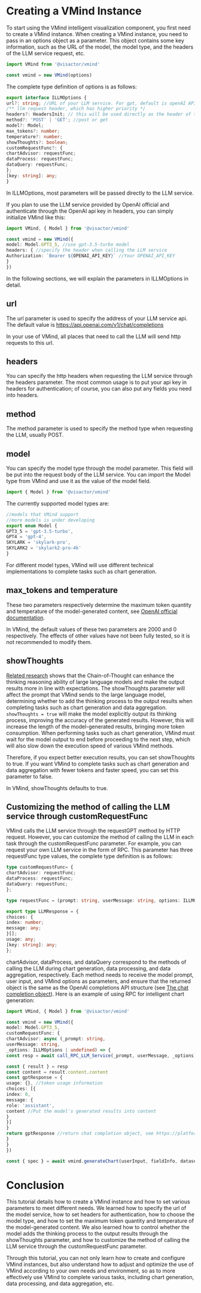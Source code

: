 
# Creating a VMind Instance
To start using the VMind intelligent visualization component, you first need to create a VMind instance. When creating a VMind instance, you need to pass in an options object as a parameter. This object contains some key information, such as the URL of the model, the model type, and the headers of the LLM service request, etc.
```ts
import VMind from '@visactor/vmind'

const vmind = new VMind(options)
```

The complete type definition of options is as follows:

```ts
export interface ILLMOptions {
url?: string; //URL of your LLM service. For gpt, default is openAI API.
/** llm request header, which has higher priority */
headers?: HeadersInit; // this will be used directly as the header of the LLM request.
method?: 'POST' | 'GET'; //post or get
model?: Model;
max_tokens?: number;
temperature?: number;
showThoughts?: boolean;
customRequestFunc?: {
chartAdvisor: requestFunc;
dataProcess: requestFunc;
dataQuery: requestFunc;
};
[key: string]: any;
}

```
In ILLMOptions, most parameters will be passed directly to the LLM service.

If you plan to use the LLM service provided by OpenAI official and authenticate through the OpenAI api key in headers, you can simply initialize VMind like this:
```ts
import VMind, { Model } from '@visactor/vmind'

const vmind = new VMind({
model: Model.GPT3_5, //use gpt-3.5-turbo model
headers: { //specify the header when calling the LLM service
Authorization: `Bearer ${OPENAI_API_KEY}` //Your OPENAI_API_KEY
}
})
```
In the following sections, we will explain the parameters in ILLMOptions in detail.

## url
The url parameter is used to specify the address of your LLM service api. The default value is https://api.openai.com/v1/chat/completions

In your use of VMind, all places that need to call the LLM will send http requests to this url.

## headers
You can specify the http headers when requesting the LLM service through the headers parameter. The most common usage is to put your api key in headers for authentication; of course, you can also put any fields you need into headers.

## method
The method parameter is used to specify the method type when requesting the LLM, usually POST.

## model
You can specify the model type through the model parameter. This field will be put into the request body of the LLM service. You can import the Model type from VMind and use it as the value of the model field.
```ts
import { Model } from '@visactor/vmind'
```

The currently supported model types are:
```ts
//models that VMind support
//more models is under developing
export enum Model {
GPT3_5 = 'gpt-3.5-turbo',
GPT4 = 'gpt-4',
SKYLARK = 'skylark-pro',
SKYLARK2 = 'skylark2-pro-4k'
}
```

For different model types, VMind will use different technical implementations to complete tasks such as chart generation.

## max_tokens and temperature
These two parameters respectively determine the maximum token quantity and temperature of the model-generated content, see [OpenAI official documentation](https://platform.openai.com/docs/api-reference/chat/create).

In VMind, the default values of these two parameters are 2000 and 0 respectively. The effects of other values have not been fully tested, so it is not recommended to modify them.

## showThoughts
[Related research](https://arxiv.org/abs/2201.11903) shows that the Chain-of-Thought can enhance the thinking reasoning ability of large language models and make the output results more in line with expectations. The showThoughts parameter will affect the prompt that VMind sends to the large language model, determining whether to add the thinking process to the output results when completing tasks such as chart generation and data aggregation. `showThoughts = true` will make the model explicitly output its thinking process, improving the accuracy of the generated results. However, this will increase the length of the model-generated results, bringing more token consumption. When performing tasks such as chart generation, VMind must wait for the model output to end before proceeding to the next step, which will also slow down the execution speed of various VMind methods.

Therefore, if you expect better execution results, you can set showThoughts to true. If you want VMind to complete tasks such as chart generation and data aggregation with fewer tokens and faster speed, you can set this parameter to false.

In VMind, showThoughts defaults to true.

## Customizing the method of calling the LLM service through customRequestFunc

VMind calls the LLM service through the requestGPT method by HTTP request. However, you can customize the method of calling the LLM in each task through the customRequestFunc parameter. For example, you can request your own LLM service in the form of RPC.
This parameter has three requestFunc type values, the complete type definition is as follows:
```ts
type customRequestFunc= {
chartAdvisor: requestFunc;
dataProcess: requestFunc;
dataQuery: requestFunc;
};

type requestFunc = (prompt: string, userMessage: string, options: ILLMOptions | undefined) => Promise<LLMResponse>;

export type LLMResponse = {
choices: {
index: number;
message: any;
}[];
usage: any;
[key: string]: any;
};
```

chartAdvisor, dataProcess, and dataQuery correspond to the methods of calling the LLM during chart generation, data processing, and data aggregation, respectively. Each method needs to receive the model prompt, user input, and VMind options as parameters, and ensure that the returned object is the same as the OpenAI completions API structure (see [The chat completion object](https://platform.openai.com/docs/api-reference/chat/object)).
Here is an example of using RPC for intelligent chart generation:
```ts
import VMind, { Model } from '@visactor/vmind'

const vmind = new VMind({
model: Model.GPT3_5,
customRequestFunc: {
chartAdvisor: async (_prompt: string,
userMessage: string,
_options: ILLMOptions | undefined) => {
const resp = await call_RPC_LLM_Service(_prompt, userMessage, _options)

const { result } = resp
const content = result.content.content
const gptResponse = {
usage: {}, //token usage information
choices: [{
index: 0,
message: {
role: 'assistant',
content //Put the model's generated results into content
}
}]
}
return gptResponse //return chat completion object, see https://platform.openai.com/docs/api-reference/chat/object
}
}
})

const { spec } = await vmind.generateChart(userInput, fieldInfo, dataset); //Call generateChart for chart generation

```

# Conclusion
This tutorial details how to create a VMind instance and how to set various parameters to meet different needs. We learned how to specify the url of the model service, how to set headers for authentication, how to choose the model type, and how to set the maximum token quantity and temperature of the model-generated content. We also learned how to control whether the model adds the thinking process to the output results through the showThoughts parameter, and how to customize the method of calling the LLM service through the customRequestFunc parameter.

Through this tutorial, you can not only learn how to create and configure VMind instances, but also understand how to adjust and optimize the use of VMind according to your own needs and environment, so as to more effectively use VMind to complete various tasks, including chart generation, data processing, and data aggregation, etc.
